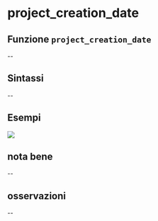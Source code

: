 # project\_creation\_date

## Funzione `project_creation_date`

--

## Sintassi

--

## Esempi

![](https://github.com/pigreco/HfcQGIS/tree/852bbb62a0d5b7739914d4de0ea5b1ebbb5d81d1/img/variabili/project_creation_date/project_creation_date1.png)

## nota bene

--

## osservazioni

--

